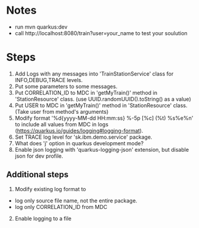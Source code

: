# Notes
- run mvn quarkus:dev
- call http://localhost:8080/train?user=your_name to test your soulution

# Steps
1. Add Logs with any messages into 'TrainStationService' class for INFO,DEBUG,TRACE levels.
2. Put some parameters to some messages.
3. Put CORRELATION_ID to MDC in 'getMyTrain()' method in 'StationResource' class. (use UUID.randomUUID().toString() as a value)
4. Put USER to MDC in 'getMyTrain()' method in 'StationResource' class. (Take user from method's arguments)
5. Modify format '%d{yyyy-MM-dd HH:mm:ss} %-5p [%c] (%t) %s%e%n' to include all values from MDC in logs (https://quarkus.io/guides/logging#logging-format).
6. Set TRACE log level for 'sk.ibm.demo.service' package.
7. What does 'j' option in quarkus development mode?
8. Enable json logging with 'quarkus-logging-json' extension, but disable json for dev profile.

## Additional steps
1. Modify existing log format to
  - log only source file name, not the entire package.
  - log only CORRELATION_ID from MDC
2. Enable logging to a file
